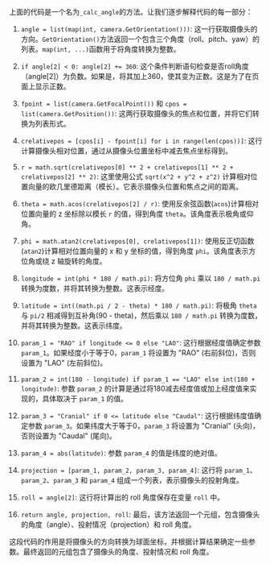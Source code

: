 上面的代码是一个名为`_calc_angle`的方法。让我们逐步解释代码的每一部分：

1. `angle = list(map(int, camera.GetOrientation()))`: 这一行获取摄像头的方向。`GetOrientation()`方法返回一个包含三个角度（roll、pitch、yaw）的列表。`map(int, ...)`函数用于将角度转换为整数。

2. `if angle[2] < 0: angle[2] += 360`: 这个条件判断语句检查是否roll角度（angle[2]）为负数。如果是，将其加上360，使其变为正数。这是为了在页面上显示正数。

3. `fpoint = list(camera.GetFocalPoint())` 和 `cpos = list(camera.GetPosition())`: 这两行获取摄像头的焦点和位置，并将它们转换为列表形式。

4. `crelativepos = [cpos[i] - fpoint[i] for i in range(len(cpos))]`: 这行计算摄像头相对位置，通过从摄像头位置坐标中减去焦点坐标得到。

5. `r = math.sqrt(crelativepos[0] ** 2 + crelativepos[1] ** 2 + crelativepos[2] ** 2)`: 这里使用公式 `sqrt(x^2 + y^2 + z^2)` 计算相对位置向量的欧几里德距离（模长）。它表示摄像头位置和焦点之间的距离。

6. `theta = math.acos(crelativepos[2] / r)`: 使用反余弦函数(`acos`)计算相对位置向量的 z 坐标除以模长 `r` 的值，得到角度 `theta`。该角度表示极角或仰角。

7. `phi = math.atan2(crelativepos[0], crelativepos[1])`: 使用反正切函数(`atan2`)计算相对位置向量的 x 和 y 坐标的值，得到角度 `phi`。该角度表示方位角或绕 z 轴旋转的角度。

8. `longitude = int(phi * 180 / math.pi)`: 将方位角 `phi` 乘以 `180 / math.pi` 转换为度数，并将其转换为整数。这表示经度。

9. `latitude = int((math.pi / 2 - theta) * 180 / math.pi)`: 将极角 `theta` 与 `pi/2` 相减得到互补角(90 - theta)，然后乘以 `180 / math.pi` 转换为度数，并将其转换为整数。这表示纬度。

10. `param_1 = "RAO" if longitude <= 0 else "LAO"`: 这行根据经度值确定参数 `param_1`。如果经度小于等于0，`param_1` 将设置为 "RAO" (右前斜位)，否则设置为 "LAO" (左前斜位)。

11. `param_2 = int(180 - longitude) if param_1 == "LAO" else int(180 + longitude)`: 参数 `param_2` 的计算是通过将180减去经度值或加上经度值来实现的，具体取决于 `param_1` 的值。

12. `param_3 = "Cranial" if 0 <= latitude else "Caudal"`: 这行根据纬度值确定参数 `param_3`。如果纬度大于等于0，`param_3` 将设置为 "Cranial" (头向)，否则设置为 "Caudal" (尾向)。

13. `param_4 = abs(latitude)`: 参数 `param_4` 的值是纬度的绝对值。

14. `projection = [param_1, param_2, param_3, param_4]`: 这行将 `param_1`、`param_2`、`param_3` 和 `param_4` 组成一个列表，表示摄像头的投射角度。

15. `roll = angle[2]`: 这行将计算出的 roll 角度保存在变量 `roll` 中。

16. `return angle, projection, roll`: 最后，该方法返回一个元组，包含摄像头的角度（angle）、投射情况（projection）和 roll 角度。

这段代码的作用是将摄像头的方向转换为球面坐标，并根据计算结果确定一些参数。最终返回的元组包含了摄像头的角度、投射情况和 roll 角度。